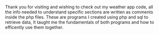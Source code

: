 Thank you for visiting and wishing to check out my weather app code, all the info needed to understand specific sections are written as comments inside the php files. These are programs I created using php and sql to retrieve data, It taught me the fundamentals of both programs and how to efficently use them together.
